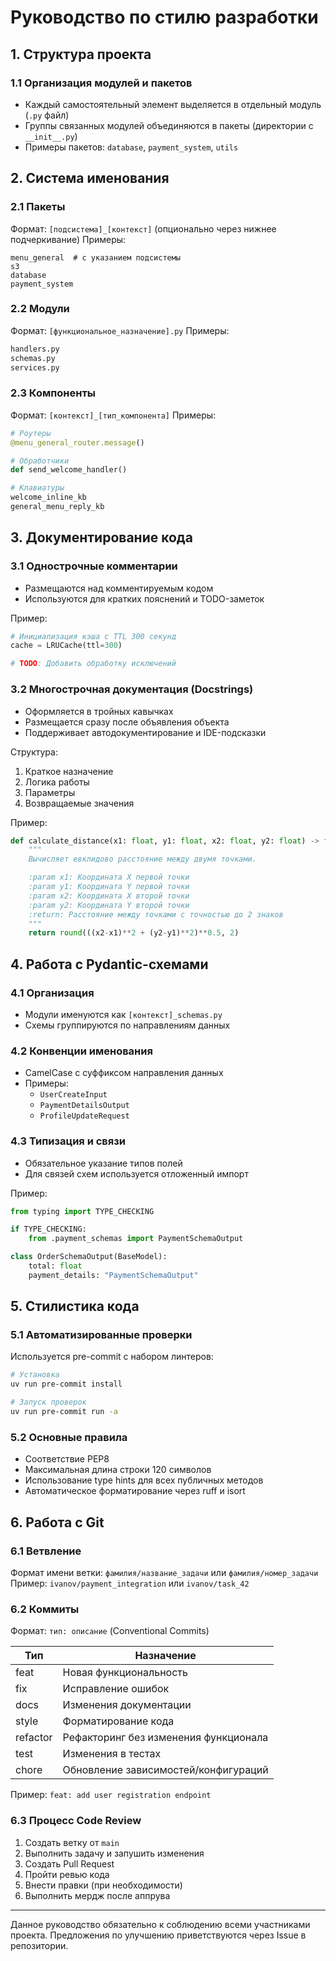 # Руководство по стилю разработки

## 1. Структура проекта
### 1.1 Организация модулей и пакетов
- Каждый самостоятельный элемент выделяется в отдельный модуль (`.py` файл)
- Группы связанных модулей объединяются в пакеты (директории с `__init__.py`)
- Примеры пакетов: `database`, `payment_system`, `utils`

## 2. Система именования
### 2.1 Пакеты
Формат: `[подсистема]_[контекст]` (опционально через нижнее подчеркивание)
Примеры:
```plaintext
menu_general  # с указанием подсистемы
s3
database
payment_system
```

### 2.2 Модули
Формат: `[функциональное_назначение].py`
Примеры:
```python
handlers.py
schemas.py
services.py
```

### 2.3 Компоненты
Формат: `[контекст]_[тип_компонента]`
Примеры:
```python
# Роутеры
@menu_general_router.message()

# Обработчики
def send_welcome_handler()

# Клавиатуры
welcome_inline_kb
general_menu_reply_kb
```

## 3. Документирование кода
### 3.1 Однострочные комментарии
- Размещаются над комментируемым кодом
- Используются для кратких пояснений и TODO-заметок

Пример:
```python
# Инициализация кэша с TTL 300 секунд
cache = LRUCache(ttl=300)

# TODO: Добавить обработку исключений
```

### 3.2 Многострочная документация (Docstrings)
- Оформляется в тройных кавычках
- Размещается сразу после объявления объекта
- Поддерживает автодокументирование и IDE-подсказки

Структура:
1. Краткое назначение
2. Логика работы
3. Параметры
4. Возвращаемые значения

Пример:
```python
def calculate_distance(x1: float, y1: float, x2: float, y2: float) -> float:
    """
    Вычисляет евклидово расстояние между двумя точками.

    :param x1: Координата X первой точки
    :param y1: Координата Y первой точки
    :param x2: Координата X второй точки
    :param y2: Координата Y второй точки
    :return: Расстояние между точками с точностью до 2 знаков
    """
    return round(((x2-x1)**2 + (y2-y1)**2)**0.5, 2)
```

## 4. Работа с Pydantic-схемами
### 4.1 Организация
- Модули именуются как `[контекст]_schemas.py`
- Схемы группируются по направлениям данных

### 4.2 Конвенции именования
- CamelCase с суффиксом направления данных
- Примеры:
  - `UserCreateInput`
  - `PaymentDetailsOutput`
  - `ProfileUpdateRequest`

### 4.3 Типизация и связи
- Обязательное указание типов полей
- Для связей схем используется отложенный импорт

Пример:
```python
from typing import TYPE_CHECKING

if TYPE_CHECKING:
    from .payment_schemas import PaymentSchemaOutput

class OrderSchemaOutput(BaseModel):
    total: float
    payment_details: "PaymentSchemaOutput"
```

## 5. Стилистика кода
### 5.1 Автоматизированные проверки
Используется pre-commit с набором линтеров:
```bash
# Установка
uv run pre-commit install

# Запуск проверок
uv run pre-commit run -a
```

### 5.2 Основные правила
- Соответствие PEP8
- Максимальная длина строки 120 символов
- Использование type hints для всех публичных методов
- Автоматическое форматирование через ruff и isort

## 6. Работа с Git
### 6.1 Ветвление
Формат имени ветки: `фамилия/название_задачи`  или `фамилия/номер_задачи`
Пример: `ivanov/payment_integration` или `ivanov/task_42`

### 6.2 Коммиты
Формат: `тип: описание` (Conventional Commits)

| Тип      | Назначение                                     |
|----------|------------------------------------------------|
| feat     | Новая функциональность                        |
| fix      | Исправление ошибок                            |
| docs     | Изменения документации                        |
| style    | Форматирование кода                           |
| refactor | Рефакторинг без изменения функционала         |
| test     | Изменения в тестах                            |
| chore    | Обновление зависимостей/конфигураций          |

Пример: `feat: add user registration endpoint`

### 6.3 Процесс Code Review
1. Создать ветку от `main`
2. Выполнить задачу и запушить изменения
3. Создать Pull Request
4. Пройти ревью кода
5. Внести правки (при необходимости)
6. Выполнить мердж после аппрува

---

Данное руководство обязательно к соблюдению всеми участниками проекта. Предложения по улучшению приветствуются через Issue в репозитории.
